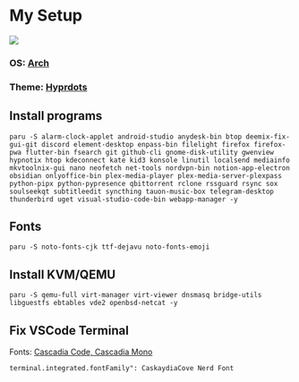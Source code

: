 # My Setup

![](https://github.com/ALi3naTEd0/My-Setup/blob/main/screenshot.png)

### **OS**: [Arch](https://archlinux.org/)
### **Theme**: [Hyprdots](https://github.com/prasanthrangan/hyprdots)

## Install programs
```
paru -S alarm-clock-applet android-studio anydesk-bin btop deemix-fix-gui-git discord element-desktop enpass-bin filelight firefox firefox-pwa flutter-bin fsearch git github-cli gnome-disk-utility gwenview hypnotix htop kdeconnect kate kid3 konsole linutil localsend mediainfo mkvtoolnix-gui nano neofetch net-tools nordvpn-bin notion-app-electron obsidian onlyoffice-bin plex-media-player plex-media-server-plexpass python-pipx python-pypresence qbittorrent rclone rssguard rsync sox soulseekqt subtitleedit syncthing tauon-music-box telegram-desktop thunderbird uget visual-studio-code-bin webapp-manager -y
```

## Fonts
```
paru -S noto-fonts-cjk ttf-dejavu noto-fonts-emoji
```

## Install KVM/QEMU
```
paru -S qemu-full virt-manager virt-viewer dnsmasq bridge-utils libguestfs ebtables vde2 openbsd-netcat -y
```

## Fix VSCode Terminal
Fonts: [Cascadia Code, Cascadia Mono](https://www.nerdfonts.com/font-downloads)
```
terminal.integrated.fontFamily": CaskaydiaCove Nerd Font
```
